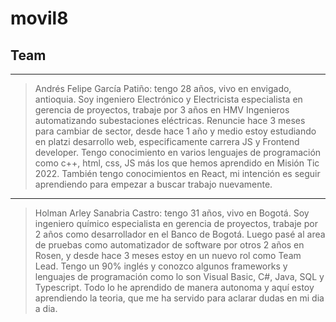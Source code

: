 # movil8
## Team
***
> Andrés Felipe García Patiño: tengo 28 años, vivo en envigado, antioquia. Soy ingeniero Electrónico y Electricista especialista en gerencia de proyectos, trabaje por 3 años en HMV Ingenieros automatizando subestaciones eléctricas. Renuncie hace 3 meses para cambiar de sector, desde hace 1 año y medio estoy estudiando en platzi desarrollo web, especificamente carrera JS y Frontend developer. Tengo conocimiento en varios lenguajes de programación como c++, html, css, JS más los que hemos aprendido en Misión Tic 2022. También tengo conocimientos en React, mi intención es seguir aprendiendo para empezar a buscar trabajo nuevamente.
***
> Holman Arley Sanabria Castro: tengo 31 años, vivo en Bogotá. Soy ingeniero químico especialista en gerencia de proyectos, trabaje por 2 años como desarrollador en el Banco de Bogotá. Luego pasé al area de pruebas como automatizador de software por otros 2 años en Rosen, y desde hace 3 meses estoy en un nuevo rol como Team Lead. Tengo un 90% inglés y conozco algunos frameworks y lenguajes de programación como lo son Visual Basic, C#, Java, SQL y Typescript. Todo lo he aprendido de manera autonoma y aquí estoy aprendiendo la teoria, que me ha servido para aclarar dudas en mi dia a dia.